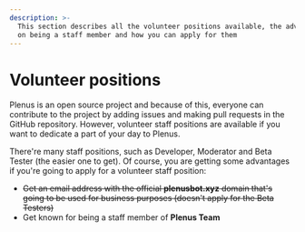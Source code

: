 ```yaml
---
description: >-
  This section describes all the volunteer positions available, the advantages
  on being a staff member and how you can apply for them
---
```


# Volunteer positions

Plenus is an open source project and because of this, everyone can contribute to the project by adding issues and making pull requests in the GitHub repository. However, volunteer staff positions are available if you want to dedicate a part of your day to Plenus.

There're many staff positions, such as Developer, Moderator and Beta Tester (the easier one to get). Of course, you are getting some advantages if you're going to apply for a volunteer staff position:

* ~~Get an email address with the official **plenusbot.xyz** domain that's going to be used for business purposes (doesn't apply for the Beta Testers)~~
* Get known for being a staff member of **Plenus Team**
